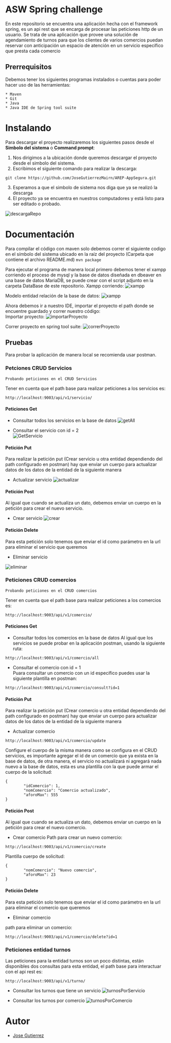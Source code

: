 # ASW Spring challenge
En este repositorio se encuentra una aplicación hecha con el framework spring, es un api rest que se encarga de 
procesar las peticiones http de un usuario.
Se trata de una aplicación que provee una solución de agendamiento de turnos para que 
los clientes de varios comercios puedan reservar con anticipación un espacio de atención en un 
servicio específico que presta cada comercio
## Prerrequisitos
Debemos tener los siguientes programas instalados o cuentas para poder hacer uso de las herramientas:
~~~
* Maven
* Git
* Java
* Java IDE de Spring tool suite
~~~

# Instalando 
Para descargar el proyecto realizaremos los siguientes pasos desde el **Simbolo del sistema** o **Command prompt**:  
1. Nos dirigimos a la ubicación donde queremos descargar el proyecto desde el simbolo del sistema.  
2. Escribimos el siguiente comando para realizar la descarga:  
~~~
git clone https://github.com/JoseGutierrezMairn/AREP-AppSegura.git
~~~
3. Esperamos a que el simbolo de sistema nos diga que ya se realizó la descarga  
4. El proyecto ya se encuentra en nuestros computadores y está listo para ser editado o probado.

![descargaRepo](https://github.com/JoseGutierrezMairn/ASWSpringChallenge/blob/master/img/descargaRepo.gif)
  
# Documentación
Para compilar el código con maven solo debemos correr el siguiente codigo en el símbolo del sistema ubicado en la raíz del proyecto (Carpeta que contiene el archivo README.md)
`mvn package`

Para ejecutar el programa de manera local primero debemos tener el xampp corriendo el proceso de mysql y la base de datos
diseñada en dbeaver en una base de datos MariaDB, se puede crear con el script adjunto en la carpeta DataBase de este repositorio.
Xampp corriendo:
![xampp](https://github.com/JoseGutierrezMairn/ASWSpringChallenge/blob/master/img/xampp.PNG?raw=true)

Modelo entidad relación de la base de datos:
![xampp](https://github.com/JoseGutierrezMairn/ASWSpringChallenge/blob/master/img/modelER.PNG?raw=true)  

Ahora debemos ir a nuestro IDE, importar el proyecto el path donde se encuentre guardado y correr nuestro código:  
Importar proyecto:
![importarProyecto](https://github.com/JoseGutierrezMairn/ASWSpringChallenge/blob/master/img/importarProyecto.gif)  

Correr proyecto en spring tool suite:
![correrProyecto](https://github.com/JoseGutierrezMairn/ASWSpringChallenge/blob/master/img/correrProyecto.gif)

## Pruebas
Para probar la aplicación de manera local se recomienda usar postman.

### Petciones CRUD Servicios  

~~~
Probando peticiones en el CRUD Servicios
~~~

Tener en cuenta que el path base para realizar peticiones a los servicios es:  

~~~
http://localhost:9003/api/v1/servicio/
~~~

#### Peticiones Get
* Consultar todos los servicios en la base de datos
![getAll](https://github.com/JoseGutierrezMairn/ASWSpringChallenge/blob/master/img/getAllServicios.PNG?raw=true)  

* Consultar el servicio con id = 2  
![GetServicio](https://github.com/JoseGutierrezMairn/ASWSpringChallenge/blob/master/img/getServicio.PNG?raw=true)  

#### Petición Put  
Para realizar la petición put (Crear servicio u otra entidad dependiendo del path configurado en postman) hay que enviar un cuerpo para actualizar datos de los datos de la entidad de la siguiente manera
* Actualizar servicio
![actualizar](https://github.com/JoseGutierrezMairn/ASWSpringChallenge/blob/master/img/updateServicio.PNG?raw=true)  

#### Petición Post  
Al igual que cuando se actualiza un dato, debemos enviar un cuerpo en la petición para crear el nuevo servicio.
* Crear servicio
![crear](https://github.com/JoseGutierrezMairn/ASWSpringChallenge/blob/master/img/crearServicio.PNG?raw=true)  

#### Petición Delete
Para esta petición solo tenemos que enviar el id como parámetro en la url para eliminar el servicio que queremos
* Eliminar servicio

![eliminar](https://github.com/JoseGutierrezMairn/ASWSpringChallenge/blob/master/img/eliminarServicio.PNG?raw=true)  


### Peticiones CRUD comercios  

~~~
Probando peticiones en el CRUD comercios
~~~

Tener en cuenta que el path base para realizar peticiones a los comercios es:  

~~~
http://localhost:9003/api/v1/comercio/
~~~

#### Peticiones Get
* Consultar todos los comercios en la base de datos
Al igual que los servicios se puede probar en la aplicación postman, usando la siguiente ruta:

~~~
http://localhost:9003/api/v1/comercio/all
~~~

* Consultar el comercio con id = 1  
Puara consultar un comercio con un id específico puedes usar la siguiente plantilla en postman:
~~~
http://localhost:9003/api/v1/comercio/consult?id=1
~~~

#### Petición Put  
Para realizar la petición put (Crear comercio u otra entidad dependiendo del path configurado en postman) hay que enviar un cuerpo para actualizar datos de los datos de la entidad de la siguiente manera
* Actualizar comercio
~~~
http://localhost:9003/api/v1/comercio/update
~~~

Configure el cuerpo de la misma manera como se configura en el CRUD servicios, es importante agregar el id de un comercio que ya exista en la base de datos, de otra manera, el servicio no actualizará ni agregará nada nuevo a la base de datos, esta es una plantilla con la que puede armar el cuerpo de la solicitud:
~~~
{
        "idComercio": 1,
        "nomComercio": "Comercio actualizado",
        "aforoMax": 555
}
~~~



#### Petición Post  
Al igual que cuando se actualiza un dato, debemos enviar un cuerpo en la petición para crear el nuevo comercio.
* Crear comercio
Path para crear un nuevo comercio:

~~~
http://localhost:9003/api/v1/comercio/create
~~~

Plantilla cuerpo de solicitud:
~~~
{
        "nomComercio": "Nuevo comercio",
        "aforoMax": 23
}
~~~

#### Petición Delete
Para esta petición solo tenemos que enviar el id como parámetro en la url para eliminar el comercio que queremos
* Eliminar comercio

path para eliminar un comercio:
~~~
http://localhost:9003/api/v1/comercio/delete?id=1
~~~
### Peticiones entidad turnos
Las peticiones para la entidad turnos son un poco distintas, están disponibles dos consultas para esta entidad, el path base para interactuar con el api rest es:
~~~
http://localhost:9003/api/v1/turno/
~~~

* Consultar los turnos que tiene un servicio
![turnosPorServicio](https://github.com/JoseGutierrezMairn/ASWSpringChallenge/blob/master/img/turnosPorServicio.PNG?raw=true)  

* Consultar los turnos por comercio
![turnosPorComercio](https://github.com/JoseGutierrezMairn/ASWSpringChallenge/blob/master/img/turnosPorComercio.PNG?raw=true)  

# Autor
* [Jose Gutierrez](https://github.com/JoseGutierrezMairn)